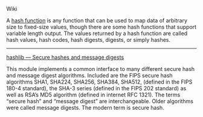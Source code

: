 Wiki

A [hash function](https://en.wikipedia.org/wiki/Hash_function) is any function that can be used to map data of arbitrary size to fixed-size values, though there are some hash functions that support variable length output. The values returned by a hash function are called hash values, hash codes, hash digests, digests, or simply hashes.

- - - -

[hashlib — Secure hashes and message digests](https://docs.python.org/3/library/hashlib.html)

This module implements a common interface to many different secure hash and message digest algorithms. Included are the FIPS secure hash algorithms SHA1, SHA224, SHA256, SHA384, SHA512, (defined in the FIPS 180-4 standard), the SHA-3 series (defined in the FIPS 202 standard) as well as RSA’s MD5 algorithm (defined in internet RFC 1321). The terms “secure hash” and “message digest” are interchangeable. Older algorithms were called message digests. The modern term is secure hash.
